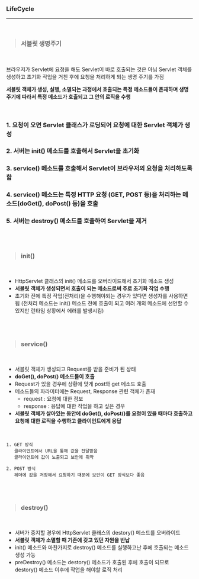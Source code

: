 ### LifeCycle
---

<br>

>### __서블릿 생명주기__

<br>

브라우저가 Servlet에 요청을 해도 Servlet이 바로 호출되는 것은 아님
Servlet 객체를 생성하고 초기화 작업을 거친 후에 요청을 처리하게 되는 생명 주기를 가짐

__서블릿 객체가 생성, 실행, 소멸되는 과정에서 호출되는 특정 메소드들이 존재하며 생명주기에 따라서 특정 메소드가 호출되고 그 안의 로직을 수행__

<br>

### 1. 요청이 오면 Servlet 클래스가 로딩되어 요청에 대한 Servlet 객체가 생성
### 2. 서버는 init() 메소드를 호출해서 Servlet을 초기화
### 3. service() 메소드를 호출해서 Servlet이 브라우저의 요청을 처리하도록 함
### 4. service() 메소드는 특정 HTTP 요청 (GET, POST 등)을 처리하는 메소드(doGet(), doPost() 등)을 호출
### 5. 서버는 destroy() 메소드를 호출하여 Servlet을 제거

<br><br>

>### __init()__

<br>

- HttpServlet 클래스의 init() 메소드를 오버라이드해서 초기화 메소드 생성
- __서블릿 객체가 생성되면서 호출이 되는 메소드로써 주로 초기화 작업 수행__
- 초기화 전에 특정 작업(전처리)을 수행해야되는 경우가 있다면 생성자를 사용하면 됨
(전처리 메소드는 init() 메소드 전에 호출이 되고 여러 개의 메소드에 선언할 수 있지만 런타임 상황에서 에러를 발생시킴)

<br><br>

>### __service()__

<br>

- 서블릿 객체가 생성되고 Request를 받을 준비가 된 상태
- __doGet(), doPost() 메소드들이 호출__
- Request가 있을 경우에 상황에 맞게 post와 get 메소드 호출
- 메소드들의 파라미터에는 Request, Response 관련 객체가 존재
  - request : 요청에 대한 정보
  - response : 응답에 대한 작업을 하고 싶은 경우
- __서블릿 객체가 살아있는 동안에 doGet(), doPost()를 요청이 있을 때마다 호출하고 요청에 대한 로직을 수행하고 클라이언트에게 응답__

<br>

~~~
1. GET 방식
   클라이언트에서 URL을 통해 값을 전달받음
   클라이언트에 값이 노출되고 보안에 취약

2. POST 방식
   헤더에 값을 저장해서 요청하기 때문에 보안이 GET 방식보다 좋음
~~~

<br><br>

>### __destroy()__

<br>

- 서버가 중지할 경우에 HttpServlet 클래스의 destory() 메소드를 오버라이드
- __서블릿 객체가 소멸할 때 기존에 갖고 있던 자원을 반납__
- init() 메소드와 마찬가지로 destroy() 메소드를 실행하고난 후에 호출되는 메소드 생성 가능
- preDestroy() 메소드는 destory() 메소드가 호출된 후에 호출이 되므로 destory() 메소드 이후에 작업을 해야할 로직 처리
